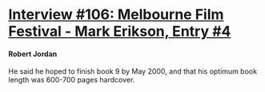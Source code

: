 # [Interview #106: Melbourne Film Festival - Mark Erikson, Entry #4](https://www.theoryland.com/intvmain.php?i=106#4)

#### Robert Jordan

He said he hoped to finish book 9 by May 2000, and that his optimum book length was 600-700 pages hardcover.

